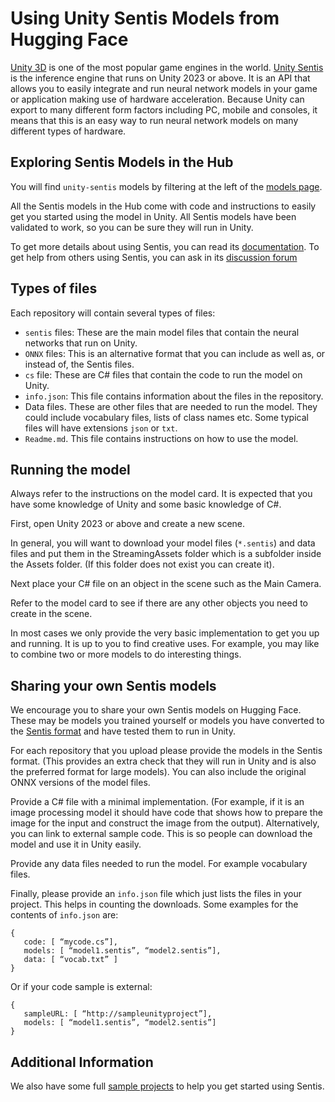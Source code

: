 # Using Unity Sentis Models from Hugging Face
[Unity 3D](https://unity.com/) is one of the most popular game engines in the world. [Unity Sentis](https://unity.com/products/sentis) is the inference engine that runs on Unity 2023 or above. It is an API that allows you to easily integrate and run neural network models in your game or application making use of hardware acceleration. Because Unity can export to many different form factors including PC, mobile and consoles, it means that this is an easy way to run neural network models on many different types of hardware.

## Exploring Sentis Models in the Hub
You will find `unity-sentis` models by filtering at the left of the [models page](https://huggingface.co/models?library=unity-sentis).

All the Sentis models in the Hub come with code and instructions to easily get you started using the model in Unity. All Sentis models have been validated to work, so you can be sure they will run in Unity.

To get more details about using Sentis, you can read its [documentation](https://docs.unity3d.com/Packages/com.unity.sentis@latest). To get help from others using Sentis, you can ask in its [discussion forum](https://discussions.unity.com/c/ai-beta/sentis)


## Types of files
Each repository will contain several types of files:

* ``sentis`` files: These are the main model files that contain the neural networks that run on Unity.
* ``ONNX`` files: This is an alternative format that you can include as well as, or instead of, the Sentis files.
* ``cs`` file: These are C# files that contain the code to run the model on Unity.
* ``info.json``: This file contains information about the files in the repository.
* Data files. These are other files that are needed to run the model. They could include vocabulary files, lists of class names etc. Some typical files will have extensions ``json`` or ``txt``.
* ``Readme.md``. This file contains instructions on how to use the model.

## Running the model
Always refer to the instructions on the model card. It is expected that you have some knowledge of Unity and some basic knowledge of C#.

First, open Unity 2023 or above and create a new scene.

In general, you will want to download your model files (``*.sentis``) and data files and put them in the StreamingAssets folder which is a subfolder inside the Assets folder. (If this folder does not exist you can create it).

Next place your C# file on an object in the scene such as the Main Camera. 

Refer to the model card to see if there are any other objects you need to create in the scene.

In most cases we only provide the very basic implementation to get you up and running. It is up to you to find creative uses. For example, you may like to combine two or more models to do interesting things.

## Sharing your own Sentis models
We encourage you to share your own Sentis models on Hugging Face. These may be models you trained yourself or models you have converted to the [Sentis format](https://docs.unity3d.com/Packages/com.unity.sentis@1.3/manual/serialize-a-model.html) and have tested them to run in Unity. 

For each repository that you upload please provide the models in the Sentis format. (This provides an extra check that they will run in Unity and is also the preferred format for large models). You can also include the original ONNX versions of the model files.

Provide a C# file with a minimal implementation. (For example, if it is an image processing model it should have code that shows how to prepare the image for the input and construct the image from the output). Alternatively, you can link to external sample code. This is so people can download the model and use it in Unity easily.

Provide any data files needed to run the model. For example vocabulary files.

Finally, please provide an ``info.json`` file which just lists the files in your project. This helps in counting the downloads. Some examples for the contents of ``info.json`` are:

```
{
   code: [ “mycode.cs”], 
   models: [ “model1.sentis”, “model2.sentis”],
   data: [ “vocab.txt” ]
}
```

Or if your code sample is external:

```
{
   sampleURL: [ “http://sampleunityproject”], 
   models: [ “model1.sentis”, “model2.sentis”]
}
```

## Additional Information
We also have some full [sample projects](https://github.com/Unity-Technologies/sentis-samples) to help you get started using Sentis.

